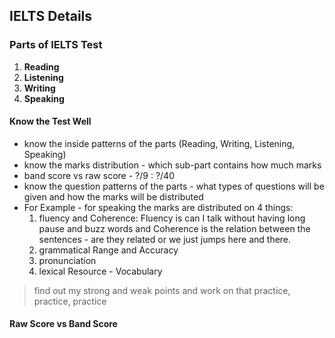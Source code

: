 ## **IELTS Details**

### **Parts of IELTS Test**
1. **Reading**
2. **Listening**
3. **Writing**
4. **Speaking**

#### **Know the Test Well**
- know the inside patterns of the parts (Reading, Writing, Listening, Speaking)
- know the marks distribution - which sub-part contains how much marks
- band score vs raw score - ?/9 : ?/40
- know the question patterns of the parts - what types of questions will be given and how the marks will be distributed
- For Example - for speaking the marks are distributed on 4 things:
	1. fluency and Coherence: Fluency is can I talk without having long pause and buzz words and Coherence is the relation between the sentences - are they related or we just jumps here and there.
	2. grammatical Range and Accuracy
	3. pronunciation
	4. lexical Resource - Vocabulary
> find out my strong and weak points and work on that
> practice, practice, practice

#### **Raw Score vs Band Score**